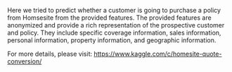 Here we tried to predict whether a customer is going to purchase a policy from Homsesite from the provided features.
The provided features are anonymized and provide a rich representation of the prospective customer and policy. They include specific coverage information, sales information, personal information, property information, and geographic information. 

For more details, please visit: https://www.kaggle.com/c/homesite-quote-conversion/
